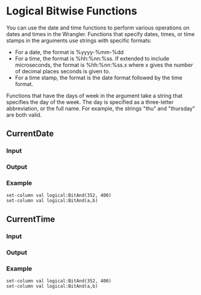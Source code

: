 # Logical Bitwise Functions
You can use the date and time functions to perform various operations on dates and times in the Wrangler.
Functions that specify dates, times, or time stamps in the arguments use strings with specific formats:
 - For a date, the format is %yyyy-%mm-%dd
 - For a time, the format is %hh:%nn:%ss. If extended to include microseconds, the format is %hh:%nn:%ss.x where 
 x gives the number of decimal places seconds is given to.
 - For a time stamp, the format is the date format followed by the time format.

Functions that have the days of week in the argument take a string that specifies the day of the week. 
The day is specified as a three-letter abbreviation, or the full name. For example, the strings "thu" and "thursday" 
are both valid.

## CurrentDate

### Input

### Output

### Example
```
set-column val logical:BitAnd(352, 400)
set-column val logical:BitAnd(a,b)
```

## CurrentTime

### Input

### Output

### Example
```
set-column val logical:BitAnd(352, 400)
set-column val logical:BitAnd(a,b)
```